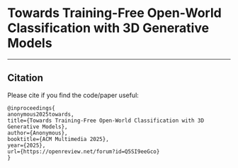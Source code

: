 # Towards Training-Free Open-World Classification with 3D Generative Models

---

## Citation

Please cite if you find the code/paper useful:
```
@inproceedings{
anonymous2025towards,
title={Towards Training-Free Open-World Classification with 3D Generative Models},
author={Anonymous},
booktitle={ACM Multimedia 2025},
year={2025},
url={https://openreview.net/forum?id=Q5SI9eeGco}
}
```

